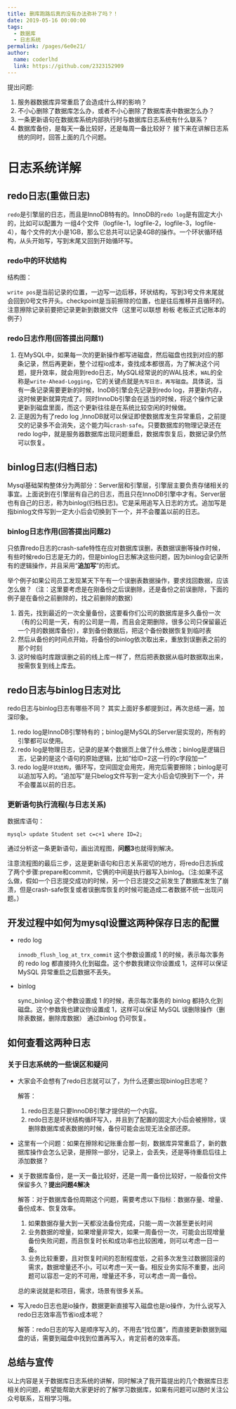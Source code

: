 ```yaml
---
title: 删库跑路后真的没有办法弥补了吗？！
date: 2019-05-16 00:00:00
tags: 
  - 数据库
  - 日志系统
permalink: /pages/6e0e21/
author: 
  name: coderlhd
  link: https://github.com/2323152909
---
```


提出问题:

1. 服务器数据库异常重启了会造成什么样的影响？
2. 不小心删除了数据库怎么办，或者不小心删除了数据库表中数据怎么办？
3. 一条更新语句在数据库系统内部执行时与数据库日志系统有什么联系？
4. 数据库备份，是每天一备比较好，还是每周一备比较好？
接下来在讲解日志系统的同时，回答上面的几个问题。

# 日志系统详解
## redo日志(重做日志)
   `redo`是引擎层的日志，而且是InnoDB特有的。InnoDB的`redo log`是有固定大小的，比如可以配置为 一组4个文件（logfile-1，logfile-2，logfile-3，logfile-4），每个文件的大小是1GB，那么它总共可以记录4GB的操作。一个环状循环结构，从头开始写，写到末尾又回到开始循环写。

### redo中的环状结构

结构图：

`write pos`是当前记录的位置，一边写一边后移，环状结构，写到3号文件末尾就会回到0号文件开头。checkpoint是当前擦除的位置，也是往后推移并且循环的。注意擦除记录前要把记录更新到数据文件（这里可以联想 粉板 老板正式记账本的例子）

### redo日志作用(**回答提出问题1**)

 1. 在MySQL中，如果每一次的更新操作都写进磁盘，然后磁盘也找到对应的那条记录，然后再更新，整个过程io成本，查找成本都很高，为了解决这个问题，提升效率，就会用到redo日志，MySQL经常说的的WAL技术，`WAL`的全称是`write-Ahead-Logging`，它的关键点就是`先写日志，再写磁盘`。具体说，当有一条记录需要更新的时候，InoDB引擎会先记录到redo log，并更新内存，这时候更新就算完成了。同时InnoDb引擎会在适当的时候，将这个操作记录更新到磁盘里面，而这个更新往往是在系统比较空闲的时候做。
 2. 正是因为有了redo log ,InnoDB就可以保证即使数据库发生异常重启，之前提交的记录多不会消失，这个能力叫`crash-safe`。只要数据库的物理记录还在redo log中，就是服务器数据库出现问题重启，数据库恢复后，数据记录仍然可以恢复。



## binlog日志(归档日志)

Mysql基础架构整体分为两部分：Server层和引擎层，引擎层主要负责存储相关的事宜。上面说到在引擎层有自己的日志，而且只在InnoDB引擎中才有。Server层也有自己的日志，称为binlog(归档日志)。它是采用追写入日志的方式。追加写是指binlog文件写到一定大小后会切换到下一个，并不会覆盖以前的日志。
    
### binlog日志作用(**回答提出问题2**)

只依靠redo日志的crash-safe特性在应对数据库误删，表数据误删等操作时候，有些时候redo日志是无力的，但是binlog日志解决这些问题，因为binlog会记录所有的逻辑操作，并且采用“**追加写**”的形式。

举个例子如果公司员工发现某天下午有一个误删表数据操作，要求找回数据，应该怎么做？（注：这里要考虑是在刚备份之后误删除，还是备份之前误删除，下面的例子是在备份之前删除的，找之前删除的数据）

1. 首先，找到最近的一次全量备份，这要看你们公司的数据库是多久备份一次（有的公司是一天，有的公司是一周，而且会定期删除，很多公司只保留最近一个月的数据库备份），拿到备份数据后，把这个备份数据恢复到临时表
2. 然后从备份的时间点开始，将备份的binlog依次取出来，重放到误删表之前的那个时刻
3. 这时候临时库跟误删之前的线上库一样了，然后把表数据从临时数据取出来，按需恢复到线上库去。

   
   
## redo日志与binlog日志对比
redo日志与binlog日志有哪些不同？
其实上面好多都提到过，再次总结一遍，加深印象。
1. redo log是InnoDB引擎特有的；binlog是MySQL的Server层实现的，所有的引擎都可以使用。
2. redo log是物理日志，记录的是某个数据页上做了什么修改；binlog是逻辑日志，记录的是这个语句的原始逻辑，比如“给ID=2这一行的c字段加一”
3. redo log是`环状结构`，循环写，空间固定会用完，用完后需要擦除；binlog是可以追加写入的。“追加写”是只belog文件写到一定大小后会切换到下一个，并不会覆盖以前的日志。
### 更新语句执行流程(与日志关系)

数据库语句：

```
mysql> update Student set c=c+1 where ID=2;

```
通过分析这一条更新语句，画出流程图，**问题3**也就得到解决。

注意流程图的最后三步，这是更新语句和日志关系密切的地方，将redo日志拆成了两个步骤:prepare和commit，它俩的中间是执行器写入binlog。（注:如果不这么做，假如一个日志提交成功的时候，另一个日志提交之前发生了数据库发生了崩溃，但是crash-safe恢复或者误删库恢复的时候可能造成二者数据不统一出现问题。）

## 开发过程中如何为mysql设置这两种保存日志的配置

- redo log

    `innodb_flush_log_at_trx_commit` 这个参数设置成 1 的时候，表示每次事务的 redo log 都直接持久化到磁盘。这个参数我建议你设置成 1，这样可以保证 MySQL 异常重启之后数据不丢失。

- binlog 

    sync_binlog 这个参数设置成 1 的时候，表示每次事务的 binlog 都持久化到磁盘。这个参数我也建议你设置成 1，这样可以保证 MySQL 误删除操作（删除表数据，删除库数据） 通过binlog 仍可恢复。

## 如何查看这两种日志

### 关于日志系统的一些误区和疑问
- 大家会不会想有了redo日志就可以了，为什么还要出现binlog日志呢？

    解答：
    1. redo日志是只要InnoDB引擎才提供的一个内容。
    2. redo日志是环状结构循环写入，并且到了配置的固定大小后会被擦除，误删除数据库或表数据的时候，备份可能会出现无法全部还原。
- 这里有一个问题：如果在擦除和记账重合那一刻，数据库异常重启了，新的数据库操作会怎么记录，是擦除一部分，记录上，会丢失，还是等待重启后往上添加数据？

- 关于数据库备份，是一天一备比较好，还是一周一备份比较好，一般备份文件保留多久？**提出问题4解决**

    解答：对于数据库备份周期这个问题，需要考虑以下指标：数据存量、增量、备份成本、恢复效率。
    
    1. 如果数据存量大到一天都没法备份完成，只能一周一次甚至更长时间
    2. 业务数据的增量，如果增量非常大，如果一周备份一次，可能会出现增量备份失败问题，而且恢复时长和成功率也比较困难，则可以考虑一日一备。
    3. 业务比较重要，且对恢复时间的忍耐程度低，之前多次发生过数据回滚的需求，数据增量还不小，可以考虑一天一备。相反业务实际不重要，出问题可以容忍一定的不可用，增量还不多，可以考虑一周一备份。

    总的来说就是和项目，需求，场景有很多关系。
- 写入redo日志也是io操作，数据更新直接写入磁盘也是io操作，为什么说写入redo日志效率高节省io成本呢？

     解答：redo日志的写入是顺序写入的，不用去“找位置”，而直接更新数据到磁盘的话，需要到磁盘中找到位置再写入，肯定前者的效率高。
## 总结与宣传
  以上内容是关于数据库日志系统的讲解，同时解决了我开篇提出的几个数据库日志相关的问题，希望能帮助大家更好的了解学习数据库，如果有问题可以随时关注公众号联系，互相学习哦。

